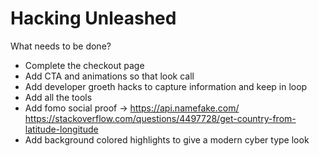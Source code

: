 # Hacking Unleashed

What needs to be done?
- Complete the checkout page
- Add CTA and animations so that look call
- Add developer groeth hacks to capture information and keep in loop
- Add all the tools
- Add fomo social proof -> https://api.namefake.com/  https://stackoverflow.com/questions/4497728/get-country-from-latitude-longitude
- Add background colored highlights to give a modern cyber type look